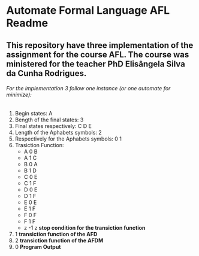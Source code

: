 # Automate Formal Language AFL Readme
## This repository have three implementation of the assignment for the course AFL. The course was ministered for the teacher PhD Elisângela Silva da Cunha Rodrigues.


###### For the implementation 3 follow one instance (or one automate for minimize):

1. Begin states: A
2. Bength of the final states: 3
3. Final states respectively: C D E
4. Length of the Aphabets symbols: 2
5. Respectively for the Aphabets symbols: 0 1
6. Trasiction Function:
	- A 0 B
	- A 1 C
	- B 0 A
	- B 1 D
	- C 0 E
	- C 1 F
	- D 0 E
	- D 1 F
	- E 0 E
	- E 1 F
	- F 0 F
	- F 1 F
	- z -1 z **stop condition for the transiction function**
7. 1 **transiction function of the AFD**
8. 2 **transiction function of the AFDM**
9. 0 **Program Output**
